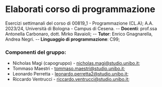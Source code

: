 # Elaborati corso di programmazione
Esercizi settimanali del corso di 00819_1 - Programmazione (CL.A); A.A. 2023/24, Università di Bologna - Campus di Cesena.
-- **Docenti**: prof.ssa Antonella Carbonaro, dott. Mirko Ravaioli;
-- **Tutor**: Enrico Gnagnarella, Andrea Negri.
-- **Linguaggio di programmazione**: C99;

### Componenti del gruppo:
- Nicholas Magi (capogruppo) - <nicholas.magi@studio.unibo.it>;
- Tommaso Maestri - <tommaso.maestri@studio.unibo.it>;
- Leonardo Perretta - <leonardo.perretta2@studio.unibo.it>;
- Riccardo Ventrucci - <riccardo.ventrucci@studio.unibo.it>;
